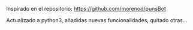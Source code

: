 Inspirado en el repositorio:
https://github.com/morenod/punsBot

Actualizado a python3, añadidas nuevas funcionalidades, quitado otras...